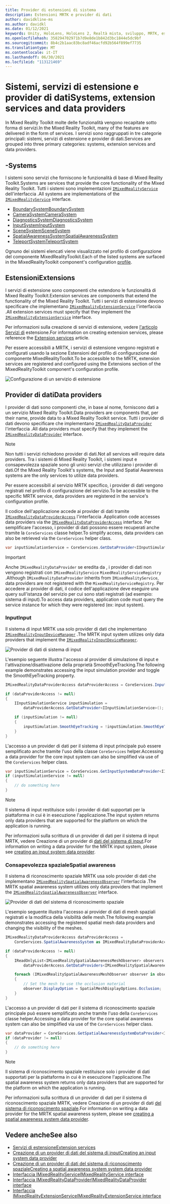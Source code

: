 ```yaml
---
title: Provider di estensioni di sistema
description: Estensioni MRTK e provider di dati
author: davidkline-ms
ms.author: davidkl
ms.date: 01/12/2021
keywords: Unity, HoloLens, HoloLens 2, Realtà mista, sviluppo, MRTK, estensioni di sistema,
ms.openlocfilehash: 358294702971b7d9e8de1b842d3bc1844e5dc9bf
ms.sourcegitcommit: 8b4c2b1aac83bc8adf46acfd92b564f899ef7735
ms.translationtype: MT
ms.contentlocale: it-IT
ms.lasthandoff: 06/30/2021
ms.locfileid: "113121469"
---
```

# <a name="systems-extension-services-and-data-providers"></a><span data-ttu-id="d5f20-104">Sistemi, servizi di estensione e provider di dati</span><span class="sxs-lookup"><span data-stu-id="d5f20-104">Systems, extension services and data providers</span></span>

<span data-ttu-id="d5f20-105">In Mixed Reality Toolkit molte delle funzionalità vengono recapitate sotto forma di servizi.</span><span class="sxs-lookup"><span data-stu-id="d5f20-105">In the Mixed Reality Toolkit, many of the features are delivered in the form of services.</span></span> <span data-ttu-id="d5f20-106">I servizi sono raggruppati in tre categorie principali: sistemi, servizi di estensione e provider di dati.</span><span class="sxs-lookup"><span data-stu-id="d5f20-106">Services are grouped into three primary categories: systems, extension services and data providers.</span></span>

## <a name="systems"></a><span data-ttu-id="d5f20-107">-</span><span class="sxs-lookup"><span data-stu-id="d5f20-107">Systems</span></span>

<span data-ttu-id="d5f20-108">I sistemi sono servizi che forniscono le funzionalità di base di Mixed Reality Toolkit.</span><span class="sxs-lookup"><span data-stu-id="d5f20-108">Systems are services that provide the core functionality of the Mixed Reality Toolkit.</span></span> <span data-ttu-id="d5f20-109">Tutti i sistemi sono implementazioni [`IMixedRealityService`](xref:Microsoft.MixedReality.Toolkit.IMixedRealityService) dell'interfaccia .</span><span class="sxs-lookup"><span data-stu-id="d5f20-109">All systems are implementations of the [`IMixedRealityService`](xref:Microsoft.MixedReality.Toolkit.IMixedRealityService) interface.</span></span>

- [<span data-ttu-id="d5f20-110">BoundarySystem</span><span class="sxs-lookup"><span data-stu-id="d5f20-110">BoundarySystem</span></span>](../features/boundary/boundary-system-getting-started.md)
- [<span data-ttu-id="d5f20-111">CameraSystem</span><span class="sxs-lookup"><span data-stu-id="d5f20-111">CameraSystem</span></span>](../features/camera-system/camera-system-overview.md)
- [<span data-ttu-id="d5f20-112">DiagnosticsSystem</span><span class="sxs-lookup"><span data-stu-id="d5f20-112">DiagnosticsSystem</span></span>](../features/diagnostics/diagnostics-system-getting-started.md)
- [<span data-ttu-id="d5f20-113">InputSystem</span><span class="sxs-lookup"><span data-stu-id="d5f20-113">InputSystem</span></span>](../features/input/overview.md)
- [<span data-ttu-id="d5f20-114">SceneSystem</span><span class="sxs-lookup"><span data-stu-id="d5f20-114">SceneSystem</span></span>](../features/scene-system/scene-system-getting-started.md)
- [<span data-ttu-id="d5f20-115">SpatialAwarenessSystem</span><span class="sxs-lookup"><span data-stu-id="d5f20-115">SpatialAwarenessSystem</span></span>](../features/spatial-awareness/spatial-awareness-getting-started.md)
- [<span data-ttu-id="d5f20-116">TeleportSystem</span><span class="sxs-lookup"><span data-stu-id="d5f20-116">TeleportSystem</span></span>](../features/teleport-system/teleport-system.md)

<span data-ttu-id="d5f20-117">Ognuno dei sistemi elencati viene visualizzato nel profilo di configurazione [](../features/profiles/profiles.md)del componente MixedRealityToolkit.</span><span class="sxs-lookup"><span data-stu-id="d5f20-117">Each of the listed systems are surfaced in the MixedRealityToolkit component's configuration [profile](../features/profiles/profiles.md).</span></span>

## <a name="extensions"></a><span data-ttu-id="d5f20-118">Estensioni</span><span class="sxs-lookup"><span data-stu-id="d5f20-118">Extensions</span></span>

<span data-ttu-id="d5f20-119">I servizi di estensione sono componenti che estendono le funzionalità di Mixed Reality Toolkit.</span><span class="sxs-lookup"><span data-stu-id="d5f20-119">Extension services are components that extend the functionality of the Mixed Reality Toolkit.</span></span> <span data-ttu-id="d5f20-120">Tutti i servizi di estensione devono specificare che implementano [`IMixedRealityExtensionService`](xref:Microsoft.MixedReality.Toolkit.IMixedRealityExtensionService) l'interfaccia .</span><span class="sxs-lookup"><span data-stu-id="d5f20-120">All extension services must specify that they implement the [`IMixedRealityExtensionService`](xref:Microsoft.MixedReality.Toolkit.IMixedRealityExtensionService) interface.</span></span>

<span data-ttu-id="d5f20-121">Per informazioni sulla creazione di servizi di estensione, vedere [l'articolo Servizi di](../features/extensions/extension-services.md) estensione.</span><span class="sxs-lookup"><span data-stu-id="d5f20-121">For information on creating extension services, please reference the [Extension services](../features/extensions/extension-services.md) article.</span></span>

<span data-ttu-id="d5f20-122">Per essere accessibili a MRTK, i servizi di estensione vengono registrati e configurati usando la sezione Estensioni del profilo di configurazione del componente MixedRealityToolkit.</span><span class="sxs-lookup"><span data-stu-id="d5f20-122">To be accessible to the MRTK, extension services are registered and configured using the Extensions section of the MixedRealityToolkit component's configuration profile.</span></span>

![Configurazione di un servizio di estensione](../features/images/profiles/ConfiguredExtensionService.png)

## <a name="data-providers"></a><span data-ttu-id="d5f20-124">Provider di dati</span><span class="sxs-lookup"><span data-stu-id="d5f20-124">Data providers</span></span>

<span data-ttu-id="d5f20-125">I provider di dati sono componenti che, in base al nome, forniscono dati a un servizio Mixed Reality Toolkit.</span><span class="sxs-lookup"><span data-stu-id="d5f20-125">Data providers are components that, per their name, provide data to a Mixed Reality Toolkit service.</span></span> <span data-ttu-id="d5f20-126">Tutti i provider di dati devono specificare che implementano [`IMixedRealityDataProvider`](xref:Microsoft.MixedReality.Toolkit.IMixedRealityDataProvider) l'interfaccia .</span><span class="sxs-lookup"><span data-stu-id="d5f20-126">All data providers must specify that they implement the [`IMixedRealityDataProvider`](xref:Microsoft.MixedReality.Toolkit.IMixedRealityDataProvider) interface.</span></span>

> [!NOTE]
> <span data-ttu-id="d5f20-127">Non tutti i servizi richiedono provider di dati.</span><span class="sxs-lookup"><span data-stu-id="d5f20-127">Not all services will require data providers.</span></span> <span data-ttu-id="d5f20-128">Tra i sistemi di Mixed Reality Toolkit, i sistemi input e consapevolezza spaziale sono gli unici servizi che utilizzano i provider di dati.</span><span class="sxs-lookup"><span data-stu-id="d5f20-128">Of the Mixed Reality Toolkit's systems, the Input and Spatial Awareness systems are the only services to utilize data providers.</span></span>

<span data-ttu-id="d5f20-129">Per essere accessibili al servizio MRTK specifico, i provider di dati vengono registrati nel profilo di configurazione del servizio.</span><span class="sxs-lookup"><span data-stu-id="d5f20-129">To be accessible to the specific MRTK service, data providers are registered in the service's configuration profile.</span></span>

<span data-ttu-id="d5f20-130">Il codice dell'applicazione accede ai provider di dati tramite [`IMixedRealityDataProviderAccess`](xref:Microsoft.MixedReality.Toolkit.IMixedRealityDataProviderAccess) l'interfaccia .</span><span class="sxs-lookup"><span data-stu-id="d5f20-130">Application code accesses data providers via the [`IMixedRealityDataProviderAccess`](xref:Microsoft.MixedReality.Toolkit.IMixedRealityDataProviderAccess) interface.</span></span> <span data-ttu-id="d5f20-131">Per semplificare l'accesso, i provider di dati possono essere recuperati anche tramite la `CoreServices` classe helper.</span><span class="sxs-lookup"><span data-stu-id="d5f20-131">To simplify access, data providers can also be retrieved via the `CoreServices` helper class.</span></span>

```c#
var inputSimulationService = CoreServices.GetDataProvider<IInputSimulationService>(CoreServices.InputSystem);
```

> [!IMPORTANT]
> <span data-ttu-id="d5f20-132">Anche `IMixedRealityDataProvider` se eredita da , i provider di dati non vengono registrati con `IMixedRealityService` `MixedRealityServiceRegistry` .</span><span class="sxs-lookup"><span data-stu-id="d5f20-132">Although `IMixedRealityDataProvider` inherits from `IMixedRealityService`, data providers are not registered with the `MixedRealityServiceRegistry`.</span></span> <span data-ttu-id="d5f20-133">Per accedere ai provider di dati, il codice dell'applicazione deve eseguire una query sull'istanza del servizio per cui sono stati registrati (ad esempio: sistema di input).</span><span class="sxs-lookup"><span data-stu-id="d5f20-133">To access data providers, application code must query the service instance for which they were registered (ex: input system).</span></span>

### <a name="input"></a><span data-ttu-id="d5f20-134">Input</span><span class="sxs-lookup"><span data-stu-id="d5f20-134">Input</span></span>

<span data-ttu-id="d5f20-135">Il sistema di input MRTK usa solo provider di dati che implementano [`IMixedRealityInputDeviceManager`](xref:Microsoft.MixedReality.Toolkit.Input.IMixedRealityInputDeviceManager) .</span><span class="sxs-lookup"><span data-stu-id="d5f20-135">The MRTK input system utilizes only data providers that implement the [`IMixedRealityInputDeviceManager`](xref:Microsoft.MixedReality.Toolkit.Input.IMixedRealityInputDeviceManager).</span></span>

![Provider di dati di sistema di input](../features/images/input/RegisteredServiceProviders.PNG)

<span data-ttu-id="d5f20-137">L'esempio seguente illustra l'accesso al provider di simulazione di input e l'attivazione/disattivazione della proprietà SmoothEyeTracking.</span><span class="sxs-lookup"><span data-stu-id="d5f20-137">The following example demonstrates accessing the input simulation provider and toggle the SmoothEyeTracking property.</span></span>

```c#
IMixedRealityDataProviderAccess dataProviderAccess = CoreServices.InputSystem as IMixedRealityDataProviderAccess;

if (dataProviderAccess != null)
{
    IInputSimulationService inputSimulation =
        dataProviderAccess.GetDataProvider<IInputSimulationService>();

    if (inputSimulation != null)
    {
        inputSimulation.SmoothEyeTracking = !inputSimulation.SmoothEyeTracking;
    }
}
```

<span data-ttu-id="d5f20-138">L'accesso a un provider di dati per il sistema di input principale può essere semplificato anche tramite l'uso della classe `CoreServices` helper.</span><span class="sxs-lookup"><span data-stu-id="d5f20-138">Accessing a data provider for the core input system can also be simplified via use of the `CoreServices` helper class.</span></span>

```c#
var inputSimulationService = CoreServices.GetInputSystemDataProvider<IInputSimulationService>();
if (inputSimulationService != null)
{
    // do something here
}
```

> [!NOTE]
> <span data-ttu-id="d5f20-139">Il sistema di input restituisce solo i provider di dati supportati per la piattaforma in cui è in esecuzione l'applicazione.</span><span class="sxs-lookup"><span data-stu-id="d5f20-139">The input system returns only data providers that are supported for the platform on which the application is running.</span></span>

<span data-ttu-id="d5f20-140">Per informazioni sulla scrittura di un provider di dati per il sistema di input MRTK, vedere Creazione di un provider di [dati del sistema di input](../features/input/create-data-provider.md).</span><span class="sxs-lookup"><span data-stu-id="d5f20-140">For information on writing a data provider for the MRTK input system, please see [creating an input system data provider](../features/input/create-data-provider.md).</span></span>

### <a name="spatial-awareness"></a><span data-ttu-id="d5f20-141">Consapevolezza spaziale</span><span class="sxs-lookup"><span data-stu-id="d5f20-141">Spatial awareness</span></span>

<span data-ttu-id="d5f20-142">Il sistema di riconoscimento spaziale MRTK usa solo provider di dati che implementano [`IMixedRealitySpatialAwarenessObserver`](xref:Microsoft.MixedReality.Toolkit.SpatialAwareness.IMixedRealitySpatialAwarenessObserver) l'interfaccia .</span><span class="sxs-lookup"><span data-stu-id="d5f20-142">The MRTK spatial awareness system utilizes only data providers that implement the [`IMixedRealitySpatialAwarenessObserver`](xref:Microsoft.MixedReality.Toolkit.SpatialAwareness.IMixedRealitySpatialAwarenessObserver) interface.</span></span>

![Provider di dati del sistema di riconoscimento spaziale](../features/images/spatial-awareness/SpatialAwarenessProfile.png)

<span data-ttu-id="d5f20-144">L'esempio seguente illustra l'accesso ai provider di dati di mesh spaziali registrati e la modifica della visibilità delle mesh.</span><span class="sxs-lookup"><span data-stu-id="d5f20-144">The following example demonstrates accessing the registered spatial mesh data providers and changing the visibility of the meshes.</span></span>

```c#
IMixedRealityDataProviderAccess dataProviderAccess =
    CoreServices.SpatialAwarenessSystem as IMixedRealityDataProviderAccess;

if (dataProviderAccess != null)
{
    IReadOnlyList<IMixedRealitySpatialAwarenessMeshObserver> observers =
        dataProviderAccess.GetDataProviders<IMixedRealitySpatialAwarenessMeshObserver>();

    foreach (IMixedRealitySpatialAwarenessMeshObserver observer in observers)
    {
        // Set the mesh to use the occlusion material
        observer.DisplayOption = SpatialMeshDisplayOptions.Occlusion;
    }
}
```

<span data-ttu-id="d5f20-145">L'accesso a un provider di dati per il sistema di riconoscimento spaziale principale può essere semplificato anche tramite l'uso della `CoreServices` classe helper.</span><span class="sxs-lookup"><span data-stu-id="d5f20-145">Accessing a data provider for the core spatial awareness system can also be simplified via use of the `CoreServices` helper class.</span></span>

```c#
var dataProvider = CoreServices.GetSpatialAwarenessSystemDataProvider<IMixedRealitySpatialAwarenessMeshObserver>();
if (dataProvider != null)
{
    // do something here
}
```

> [!NOTE]
> <span data-ttu-id="d5f20-146">Il sistema di riconoscimento spaziale restituisce solo i provider di dati supportati per la piattaforma in cui è in esecuzione l'applicazione.</span><span class="sxs-lookup"><span data-stu-id="d5f20-146">The spatial awareness system returns only data providers that are supported for the platform on which the application is running.</span></span>

<span data-ttu-id="d5f20-147">Per informazioni sulla scrittura di un provider di dati per il sistema di riconoscimento spaziale MRTK, vedere Creazione di un provider di dati [del sistema di riconoscimento spaziale](../features/spatial-awareness/create-data-provider.md).</span><span class="sxs-lookup"><span data-stu-id="d5f20-147">For information on writing a data provider for the MRTK spatial awareness system, please see [creating a spatial awareness system data provider](../features/spatial-awareness/create-data-provider.md).</span></span>

## <a name="see-also"></a><span data-ttu-id="d5f20-148">Vedere anche</span><span class="sxs-lookup"><span data-stu-id="d5f20-148">See also</span></span>

- [<span data-ttu-id="d5f20-149">Servizi di estensione</span><span class="sxs-lookup"><span data-stu-id="d5f20-149">Extension services</span></span>](../features/extensions/extension-services.md)
- [<span data-ttu-id="d5f20-150">Creazione di un provider di dati del sistema di input</span><span class="sxs-lookup"><span data-stu-id="d5f20-150">Creating an input system data provider</span></span>](../features/input/create-data-provider.md)
- [<span data-ttu-id="d5f20-151">Creazione di un provider di dati del sistema di riconoscimento spaziale</span><span class="sxs-lookup"><span data-stu-id="d5f20-151">Creating a spatial awareness system system data provider</span></span>](../features/spatial-awareness/create-data-provider.md)
- [<span data-ttu-id="d5f20-152">Interfaccia IMixedRealityService</span><span class="sxs-lookup"><span data-stu-id="d5f20-152">IMixedRealityService interface</span></span>](xref:Microsoft.MixedReality.Toolkit.IMixedRealityService)
- [<span data-ttu-id="d5f20-153">Interfaccia IMixedRealityDataProvider</span><span class="sxs-lookup"><span data-stu-id="d5f20-153">IMixedRealityDataProvider interface</span></span>](xref:Microsoft.MixedReality.Toolkit.IMixedRealityDataProvider)
- [<span data-ttu-id="d5f20-154">Interfaccia IMixedRealityExtensionService</span><span class="sxs-lookup"><span data-stu-id="d5f20-154">IMixedRealityExtensionService interface</span></span>](xref:Microsoft.MixedReality.Toolkit.IMixedRealityExtensionService)
